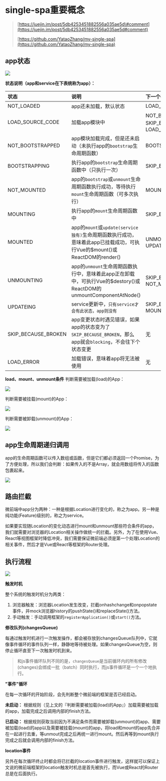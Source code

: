 # single-spa重要概念

> [https://juejin.im/post/5db4253451882556a035ae5d\#comment](https://juejin.im/post/5db4253451882556a035ae5d#comment)
>
> [https://github.com/YataoZhang/my-single-spa](https://github.com/YataoZhang/my-single-spa)

## app状态

![](../.gitbook/assets/image%20%2854%29.png)

**状态说明（app和service在下表统称为app）：**

| 状态 | 说明 | 下一个状态 |
| :--- | :--- | :--- |
| NOT\_LOADED | app还未加载，默认状态 | LOAD\_SOURCE\_CODE |
| LOAD\_SOURCE\_CODE | 加载app模块中 | NOT\_BOOTSTRAPPED、SKIP\_BECAUSE\_BROKEN、LOAD\_ERROR |
| NOT\_BOOTSTRAPPED | app模块加载完成，但是还未启动（未执行app的`bootstrap`生命周期函数） | BOOTSTRAPPING |
| BOOTSTRAPPING | 执行app的`bootstrap`生命周期函数中（只执行一次） | SKIP\_BECAUSE\_BROKEN |
| NOT\_MOUNTED | app的`bootstrap`或`unmount`生命周期函数执行成功，等待执行`mount`生命周期函数（可多次执行） | MOUNTING |
| MOUNTING | 执行app的`mount`生命周期函数中 | SKIP\_BECAUSE\_BROKEN |
| MOUNTED | app的`mount`或`update(service独有)`生命周期函数执行成功，意味着此app已挂载成功，可执行Vue的$mount\(\)或ReactDOM的render\(\) | UNMOUNTING、UPDATEING |
| UNMOUNTING | app的`unmount`生命周期函数执行中，意味着此app正在卸载中，可执行Vue的$destory\(\)或ReactDOM的unmountComponentAtNode\(\) | SKIP\_BECAUSE\_BROKEN、NOT\_MOUNTED |
| UPDATEING | service更新中，`只有service才会有此状态，app则没有` | SKIP\_BECAUSE\_BROKEN、MOUNTED |
| SKIP\_BECAUSE\_BROKEN | app变更状态时遇见错误，如果app的状态变为了`SKIP_BECAUSE_BROKEN`，那么app就会`blocking`，不会往下个状态变更 | 无 |
| LOAD\_ERROR | 加载错误，意味着app将无法被使用 | 无 |

**load、mount、unmount条件** 判断需要被加载\(load\)的App：

![](../.gitbook/assets/image%20%2812%29.png)

判断需要被挂载\(mount\)的App：

![](../.gitbook/assets/image%20%28111%29.png)

判断需要被卸载\(unmount\)的App：

![](../.gitbook/assets/image%20%2885%29.png)

## app生命周期递归调用

app的生命周期函数可以传入数组或函数，但是它们都必须返回一个Promise，为了方便处理，所以我们会判断：如果传入的不是Array，就会用数组将传入的函数包裹起来。

![](../.gitbook/assets/image%20%28141%29.png)

## 路由拦截

微前端中app分为两种：一种是根据Location进行变化的，称之为app。另一种是纯功能\(Feature\)级别的，称之为service。

如果要实现随Location的变化动态进行mount和unmount那些符合条件的app，我们就需要对浏览器的Location相关操作做统一的拦截。另外，为了在使用Vue、React等视图框架时降低冲突，我们需要保证微前端必须是第一个处理Location的相关事件，然后才是Vue或React等框架的Router处理。

## 执行流程

![](../.gitbook/assets/image%20%28119%29.png)

**触发时机**

整个系统的触发时机分为两类：

1. 浏览器触发：浏览器Location发生改变，拦截onhashchange和onpopstate事件，并mock浏览器history的pushState\(\)和replaceState\(\)方法。
2. 手动触发：手动调用框架的`registerApplication()`或`start()`方法。

**修改队列\(changesQueue\)**

每通过触发时机进行一次触发操作，都会被存放到changesQueue队列中，它就像事件循环的事件队列一样，静静地等待被处理。如果changesQueue为空，则停止循环直至下一次触发时机到来。

> 和js事件循环队列不同的是，`changesQueue`是当前循环内的所有修改\(changes\)会绑成一批（batch）同时执行，而js事件循环是一个一个地执行。

**"事件"循环**

在每一次循环的开始阶段，会先判断整个微前端的框架是否已经启动。

**未启动：** 根据规则（见上文的『判断需要被加载\(load\)的App』）加载需要被加载的app，加载完成之后调用内部的finish方法。

**已启动：** 根据规则获取当前因为不满足条件而需要被卸载\(unmount\)的app、需要被加载\(load\)的app以及需要被挂载\(mount\)的app，将load和mount的app先合并在一起进行去重，等unmout完成之后再统一进行mount。然后再等到mount执行完成之后就会调用内部的finish方法。

**location事件**

另外在每次循环终止时都会将已拦截的location事件进行触发，这样就可以保证上文说的微前端框架的location触发时机总是首先被执行，而Vue或React的Router总是在后面执行。

